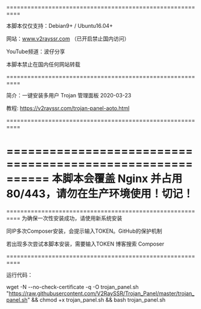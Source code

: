 ==========================================================

本脚本仅仅支持：Debian9+ / Ubuntu16.04+

网站：www.v2rayssr.com （已开启禁止国内访问）

YouTube频道：波仔分享

本脚本禁止在国内任何网站转载

==========================================================

简介：一键安装多用户 Trojan 管理面板 2020-03-23

教程: https://v2rayssr.com/trojan-panel-aoto.html

==========================================================

==========================================================
本脚本会覆盖 Nginx 并占用80/443，请勿在生产环境使用！切记！
==========================================================

==========================================================
      为确保一次性安装成功，请使用新系统安装
      
  同IP多次Composer安装，会提示输入TOKEN。GitHub的保护机制
  
若出现多次尝试本脚本安装，需要输入TOKEN 博客搜索 Composer 

==========================================================

运行代码：

wget -N --no-check-certificate -q -O trojan_panel.sh "https://raw.githubusercontent.com/V2RaySSR/Trojan_Panel/master/trojan_panel.sh" && chmod +x trojan_panel.sh && bash trojan_panel.sh







